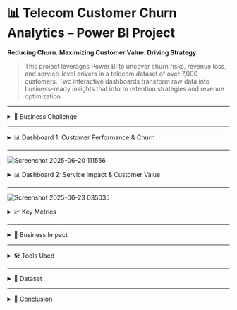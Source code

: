 # 📊 Telecom Customer Churn Analytics – Power BI Project  
**Reducing Churn. Maximizing Customer Value. Driving Strategy.**

> This project leverages Power BI to uncover churn risks, revenue loss, and service-level drivers in a telecom dataset of over 7,000 customers. Two interactive dashboards transform raw data into business-ready insights that inform retention strategies and revenue optimization

---

<details>
<summary>🎯 Business Challenge</summary>

Telecom companies face a costly battle against churn. A **26.5% churn rate** signals urgent retention challenges, especially when high-revenue segments are affected.  Customer churn is a critical challenge for telecom companies, directly impacting revenue, profitability, and market share. Understanding why customers leave and who is at risk is paramount for developing effective retention strategies and sustaining growth. This project addresses this challenge by transforming raw customer data into actionable business intelligence.

</details>

---

<details>
<summary>📊 Dashboard 1: Customer Performance & Churn</summary>

<details>
<summary>📌 Objective</summary>

This dashboard provides a high-level view of:
- Customer attrition across **tenure segments**
- Revenue impact of churn by **contract type**
- Usage of **phone service**
- **Gender** breakdown
- Total charges by **payment method**

</details>

<details>
<summary>🔍 Key Insights & Actions</summary>

<details>
<summary>🕒 Churn by Tenure Segment</summary>

**Problem**:  
Churn is highest in the **0–12 months** and **61–72 months** tenure groups, indicating early disengagement and late-stage dissatisfaction.

**Action**:
- For **new customers**: Improve onboarding and first-90-day engagement.
- For **loyal customers**: Offer loyalty rewards and win-back offers near the 5-year mark.

</details>

<details>
<summary>📄 Revenue Loss by Contract Type</summary>

**Problem**:  
**Month-to-month** plans contribute heavily to churn, $1.9M lost  despite lower overall customer volume.  
**Two-year contracts** are more stable, bringing $6M in revenue and only $0.3M in churn loss.

**Action**:
- Incentivize customers to switch to **long-term contracts** through value bundling.
- Investigate why month-to-month users churn more: pricing? poor experience?

</details>

<details>
<summary>📞 Phone Service Usage & Churn Propensity</summary>

**Problem**:  
90.3% use phone service; 9.6% do not. The churn behavior of non-users isn't clearly shown but could suggest risk.

**Action**:
- Use filtering to analyze if **non-users churn more**.
- If so, bundle phone service with other plans to increase stickiness.

</details>

<details>
<summary>👥 Gender Distribution (Contextual Insight)</summary>

**Finding**:  
Almost equal split: 50.48% female, 49.52% male.

**Action**:
- Continue with **gender-neutral messaging**.
- Use filters to explore any churn trend by gender for future targeting.

</details>

<details>
<summary>💳 Total Charges by Payment Method</summary>

**Finding**:  
Most revenue comes from **electronic**, **bank**, and **credit card** users (~$4.7M each).  
**Mailed check** users contribute the least at $1.7M.

**Action**:
- Promote digital payment methods for convenience and loyalty.
- Explore if mailed check users have **higher churn or lower value**  if so, create targeted nudges.

</details>

</details>

</details>

---
![Screenshot 2025-06-20 111556](https://github.com/user-attachments/assets/9417c89e-1013-4294-9fa4-409a162de0e4)

<details>
<summary>📊 Dashboard 2: Service Impact & Customer Value</summary>

<details>
<summary>📌 Objective</summary>

This dashboard focuses on how service types and feature adoption affect churn and revenue:
- Internet service types: **Fiber**, **DSL**, **None**
- Revenue from **Multi-line service**
- Churn by **Online Security** feature
- Churn by **Paperless Billing** preference

</details>

<details>
<summary>🔍 Key Insights & Actions</summary>

<details>
<summary>🌐 Internet Service & Churn: High-Value, High-Risk</summary>

**Problem**:  
**Fiber Optic** brings in $7.4M but has $2.5M churn loss. DSL and non-internet users show lower churn.

**Action**:
- Investigate service quality, pricing, and support for Fiber customers.
- Create **targeted retention offers** for high-value Fiber users.

</details>

<details>
<summary>🔄 Multi-Line Service & Upselling Opportunity</summary>

**Finding**:  
Multi-line users generate $10.5M in revenue, far more than single-line ($4.6M).

**Action**:
- Promote **multi-line plans** with bundles and family discounts.
- Monitor churn for multi-line users  high-value customers must be retained.

</details>

<details>
<summary>🛡️ Online Security & Churn Reduction Power</summary>

**Problem**:  
Customers **without** Online Security churn at **41.77%**, compared to **14.61%** for those **with** it.

**Action**:
- Bundle Online Security with base plans.
- Emphasize security value in marketing and onboarding emails.

</details>

<details>
<summary>🧾 Paperless Billing & Hidden Churn Signals</summary>

**Problem**:  
Paperless billing users churn at **26.9%** vs. **16.3%** for those with traditional billing  a surprising risk factor.

**Action**:
- Audit the **digital billing experience**  possible pain points?
- Use email/SMS follow-ups or nudges to **re-engage paperless users**.

</details>

</details>

</details>

---
![Screenshot 2025-06-23 035035](https://github.com/user-attachments/assets/377d179d-1f2b-4c90-ae85-01f85cc5eadf)


<details>
<summary>📈 Key Metrics</summary>

- **Total Charges**: $16M  
- **Total Customers**: 7,043  
- **ARPU** (Average Revenue Per User): $2.28K  
- **Overall Churn Rate**: 26.5%

</details>

---

<details>
<summary>🧠 Business Impact</summary>

This analysis enables decision-makers to:

- Identify **high-risk customers** by contract, tenure, and service profile  
- Detect **financial leaks** from short-term contracts and neglected features  
- Launch **data-driven campaigns** to improve retention  
- Promote **high-retention services** like Online Security and Multi-Line

</details>

---



<details>
<summary>🛠️ Tools Used</summary>

- **Power BI Desktop**  
  - DAX Measures  
  - Interactive slicers & cross-filtering  
  - Custom KPIs: ARPU, Total Charges, Churn Rate  
  - Visuals: Bar charts, donut charts, stacked 100% columns

</details>

---

<details>
<summary>📎 Dataset</summary>

**Source**: [Telco Customer Churn – Kaggle Dataset](https://www.kaggle.com/datasets/blastchar/telco-customer-churn)

This dataset includes information about customer demographics, account information, service subscriptions, and churn labels.

</details>

---

<details>
<summary>🧾 Conclusion</summary>

This project demonstrates how data analytics can empower telecom companies to reduce churn and protect revenue. By breaking down customer behavior across tenure, contract types, service usage, and feature adoption, the dashboards offer practical, actionable insights for business leaders.

✅ Early-stage and long-term churn risks were clearly identified.  
✅ High-risk contract types and service offerings (e.g., month-to-month, Fiber Optic) were isolated.  
✅ Retention levers like Online Security and Multi-Line plans were highlighted.

The strength of this analysis lies not just in the visuals, but in how it translates raw data into real-world decisions from onboarding improvements to pricing strategy, loyalty campaigns, and service bundling.

Going forward, this project can be expanded with:
- Predictive churn modeling (e.g., logistic regression or decision trees)
- Regional churn analysis (if location data is added)
- Automated retention alerts via Power BI subscriptions or integrations

Ultimately, this project showcases my ability to use Power BI, DAX, and business context to drive meaningful decisions not just dashboards, but impact.

</details>


